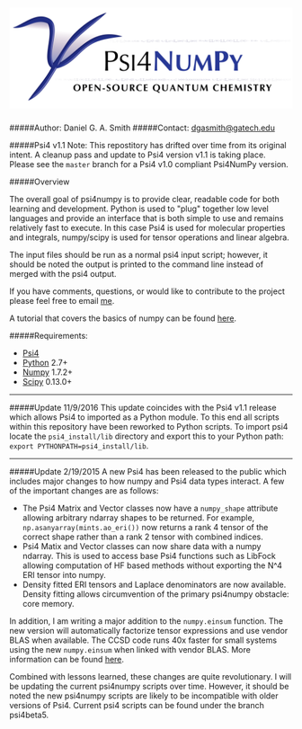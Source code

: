 ![psi4numpy](media/psi4banner_numpy.png)
=============

#####Author: Daniel G. A. Smith
#####Contact: dgasmith@gatech.edu

#####Psi4 v1.1
Note: This repostitory has drifted over time from its original intent. A cleanup pass and update to Psi4 version v1.1 is taking place. Please see the `master` branch for a Psi4 v1.0 compliant Psi4NumPy version. 

#####Overview

The overall goal of psi4numpy is to provide clear, readable code for both learning
and development. Python is used to "plug" together low level languages and
provide an interface that is both simple to use and remains relatively fast
to execute. In this case Psi4 is used for molecular properties and integrals,
numpy/scipy is used for tensor operations and linear algebra.

The input files should be run as a normal psi4 input script; however,
it should be noted the output is printed to the command line instead of merged
with the psi4 output.

If you have comments, questions, or would like to contribute to the project please
feel free to email [me](mailto:dgasmith@gatech.edu).

A tutorial that covers the basics of numpy can be found [here](http://wiki.scipy.org/Tentative_NumPy_Tutorial).

#####Requirements:
- [Psi4](https://github.com/psi4/psi4)
- [Python](python.org) 2.7+
 - [Numpy](scipy.org) 1.7.2+
 - [Scipy](numpy.scipy.org) 0.13.0+


---
#####Update 11/9/2016
This update coincides with the Psi4 v1.1 release which allows Psi4 to imported
as a Python module.  To this end all scripts within this repository have been
reworked to Python scripts.  To import psi4 locate the
`psi4_install/lib` directory and export this to your Python path: `export
PYTHONPATH=psi4_install/lib`.

---

#####Update 2/19/2015
A new Psi4 has been released to the public which includes major changes to how
numpy and Psi4 data types interact.  A few of the important changes are as
follows:
- The Psi4 Matrix and Vector classes now have a `numpy_shape` attribute
  allowing arbitrary ndarray shapes to be returned. For example,
  `np.asanyarray(mints.ao_eri())` now returns a rank 4 tensor of the correct
  shape rather than a rank 2 tensor with combined indices.
- Psi4 Matix and Vector classes can now share data with a numpy ndarray. This
  is used to access base Psi4 functions such as LibFock allowing computation of
  HF based methods without exporting the N^4 ERI tensor into numpy.
- Density fitted ERI tensors and Laplace denominators are now available.
  Density fitting allows circumvention of the primary psi4numpy obstacle:
  core memory.

In addition, I am writing a major addition to the `numpy.einsum` function. The
new version will automatically factorize tensor expressions and use vendor BLAS
when available. The CCSD code runs 40x faster for small systems using the new
`numpy.einsum` when linked with vendor BLAS. More information can be found
[here](https://github.com/dgasmith/opt_einsum).

Combined with lessons learned, these changes are quite revolutionary. I will be
updating the current psi4numpy scripts over time. However, it should be noted
the new psi4numpy scripts are likely to be incompatible with older versions of
Psi4. Current psi4 scripts can be found under the branch psi4beta5.
